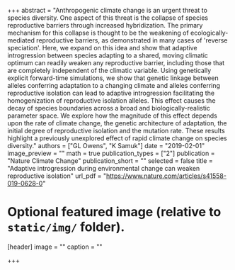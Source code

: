 +++
abstract = "Anthropogenic climate change is an urgent threat to species diversity. One aspect of this threat is the collapse of species reproductive barriers through increased hybridization. The primary mechanism for this collapse is thought to be the weakening of ecologically-mediated reproductive barriers, as demonstrated in many cases of 'reverse speciation'. Here, we expand on this idea and show that adaptive introgression between species adapting to a shared, moving climatic optimum can readily weaken any reproductive barrier, including those that are completely independent of the climatic variable. Using genetically explicit forward-time simulations, we show that genetic linkage between alleles conferring adaptation to a changing climate and alleles conferring reproductive isolation can lead to adaptive introgression facilitating the homogenization of reproductive isolation alleles. This effect causes the decay of species boundaries across a broad and biologically-realistic parameter space. We explore how the magnitude of this effect depends upon the rate of climate change, the genetic architecture of adaptation, the initial degree of reproductive isolation and the mutation rate. These results highlight a previously unexplored effect of rapid climate change on species diversity."
authors = ["GL Owens", "K Samuk"]
date = "2019-02-01"
image_preview = ""
math = true
publication_types = ["2"]
publication = "Nature Climate Change"
publication_short = ""
selected = false
title = "Adaptive introgression during environmental change can weaken reproductive isolation"
url_pdf = "https://www.nature.com/articles/s41558-019-0628-0"


# Optional featured image (relative to `static/img/` folder).
[header]
image = ""
caption = ""

+++
